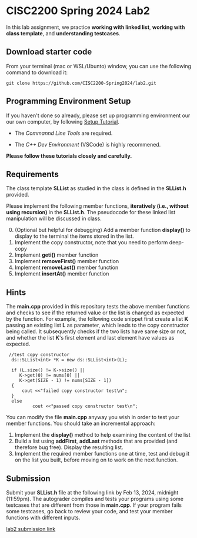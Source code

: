 # CISC2200 Spring 2024 Lab2

In this lab assignment, we practice **working with linked list**, **working with class template**,
and **understanding testcases**.

## Download starter code

From your terminal (mac or WSL/Ubunto) window, you can use the following command to download it:
```
git clone https://github.com/CISC2200-Spring2024/lab2.git
```

## Programming Environment Setup
If you haven't done so already, please set up programming environment our our own computer, by following [Setup Tutorial](https://eecs280staff.github.io/tutorials/). 

- The _Commannd Line Tools_ are required. 

- The _C++ Dev Environment_ (VSCode) is highly recommened.

**Please follow these tutorials closely and carefully.**

## Requirements

The class template **SLList** as studied in the class is defined in the **SLList.h** provided.

Please implement the following member functions, **iteratively (i.e., without using recursion)** in the **SLList.h**. The pseudocode for these 
linked list manipulation will be discussed in class. 

0. (Optional but helpful for debugging) Add a member function **display()** to display to the terminal the items stored in the list.
1. Implement the copy constructor, note that you need to perform deep-copy 
2. Implement  **geti()** member function 
3. Implement **removeFirst()** member function
4. Implement **removeLast()**  member function
5. Implement **insertAt()** member function

## Hints

The **main.cpp** provided in this repository tests the above member functions and checks to see if the returned value or the list is changed as 
expected by the function. For example, the following code snippet first create a list **K** passing an existing list **L** as parameter, which leads to the copy constructor being called.
It subsequently checks if the two lists have same size or not, and whether the list **K**'s first element and last element have values as expected. 

```
 //test copy constructor
  ds::SLList<int> *K = new ds::SLList<int>(L);

  if (L.size() != K->size() ||
     K->get(0) != nums[0] ||
     K->get(SIZE - 1) != nums[SIZE - 1])
  {
      cout <<"failed copy constructor test\n";
  }
  else
          cout <<"passed copy constructor test\n";
```

You can modify the file **main.cpp** anyway you wish 
in order to test your member functions. You should take an incremental approach: 

1. Implement the **display()** method to help examining the content of the list
2. Build a list using **addFirst**, **addLast** methods that are provided (and therefore bug free). Display the resulting list. 
3. Implement the required member functions one at time, test and debug it on the list you built, before moving on to work on the next function.


## Submission 

Submit your **SLList.h** file at the following link by Feb 13, 2024, midnight (11:59pm). The autograder compiles and tests your programs using 
some testcases that are different from those in **main.cpp**. If your program fails some testcases, go back to review your code, and test your member functions
with different inputs.

[lab2 submission link
](https://storm.cis.fordham.edu:8443/web/project/1485)
